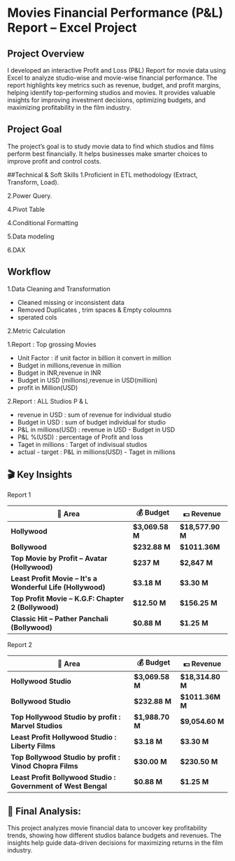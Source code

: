 # Movies Financial Performance (P&L) Report – Excel Project

## Project Overview
I developed an interactive Profit and Loss (P&L) Report for movie data using Excel to analyze studio-wise and movie-wise financial performance. The report highlights key metrics such as revenue, budget, and profit margins, helping identify top-performing studios and movies. It provides valuable insights for improving investment decisions, optimizing budgets, and maximizing profitability in the film industry.

## Project Goal
The project’s goal is to study movie data to find which studios and films perform best financially. It helps businesses make smarter choices to improve profit and control costs.

##Technical & Soft Skills
  1.Proficient in ETL methodology (Extract, Transform, Load).
  
  2.Power Query. 
  
  4.Pivot Table
  
  4.Conditional Formatting
  
  5.Data modeling
  
  6.DAX

## Workflow
1.Data Cleaning and Transformation
  * Cleaned missing or inconsistent data
  * Removed Duplicates , trim spaces & Empty coloumns
  * sperated cols

2.Metric Calculation

  1.Report : Top grossing Movies
  
   * Unit Factor : if unit factor in billion it convert in million
   * Budget in millions,revenue in million
   * Budget in INR,revenue in INR
   * Budget in USD (millions),revenue in USD(million)
   * profit in Million(USD)

  2.Report : ALL Studios P & L

   * revenue in USD : sum of revenue for individual studio
   * Budget in USD  : sum of budget individual for  studio
   * P&L in millions(USD) : revenue in USD - Budget in USD
   * P&L %(USD) : percentage of Profit and loss
   * Taget in millions : Target of indivisual studios
   * actual - target : P&L in millions(USD) - Taget in millions
     

## 🎬 Key Insights
  Report 1 

| 📍 **Area** | 💰 **Budget** | 💵 **Revenue** |
|-------------|---------------|----------------|
| **Hollywood** | **$3,069.58 M** | **$18,577.90 M** |
| **Bollywood** | **$232.88 M** | **$1011.36M** |
| **Top Movie by Profit – Avatar (Hollywood)** | **$237 M** | **$2,847 M** |
| **Least Profit Movie – It's a Wonderful Life (Hollywood)** | **$3.18 M** | **$3.30 M** |
| **Top Profit Movie – K.G.F: Chapter 2 (Bollywood)** | **$12.50 M** | **$156.25 M** |
| **Classic Hit – Pather Panchali (Bollywood)** | **$0.88 M** | **$1.25 M** |


  Report 2 

| 📍 **Area** | 💰 **Budget** | 💵 **Revenue** |
|-------------|---------------|----------------|
| **Hollywood Studio** | **$3,069.58 M** | **$18,314.80 M** |
| **Bollywood Studio** | **$232.88 M** | **$1011.36M M** |
| **Top Hollywood Studio by profit : Marvel Studios** | **$1,988.70 M** | **$9,054.60 M** |
| **Least Profit Hollywood Studio : Liberty Films** | **$3.18 M** | **$3.30 M** |
| **Top Bollywood Studio by profit : Vinod Chopra Films** | **$30.00 M** | **$230.50 M** |
| **Least Profit Bollywood Studio : Government of West Bengal** | **$0.88 M** | **$1.25 M** |



## 🎯 Final Analysis:
  This project analyzes movie financial data to uncover key profitability trends, showing how different studios balance budgets and revenues. The insights help guide data-driven decisions for maximizing returns in the film industry.














